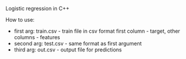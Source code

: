 
Logistic regression in C++

How to use:
- first arg: train.csv - train file in csv format
first column - target, other columns - features
- second arg: test.csv - same format as first argument
- third arg: out.csv - output file for predictions
